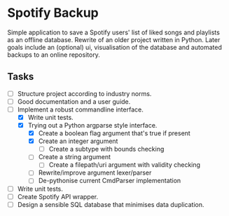 # Spotify Backup
Simple application to save a Spotify users' list of liked songs and 
playlists as an offline database. Rewrite of an older project written in 
Python. Later goals include an (optional) ui, visualisation of the
database and automated backups to an online repository.

## Tasks
- [ ] Structure project according to industry norms.
- [ ] Good documentation and a user guide.
- [ ] Implement a robust commandline interface.
  - [x] Write unit tests.
  - [x] Trying out a Python argparse style interface.
    - [x] Create a boolean flag argument that's true if present
    - [x] Create an integer argument
      - [ ] Create a subtype with bounds checking
    - [ ] Create a string argument
      - [ ] Create a filepath/uri argument with validity checking
    - [ ] Rewrite/improve argument lexer/parser
    - [ ] De-pythonise current CmdParser implementation
- [ ] Write unit tests.
- [ ] Create Spotify API wrapper.
- [ ] Design a sensible SQL database that minimises data duplication.
